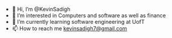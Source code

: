 - 👋 Hi, I’m @KevinSadigh
- 👀 I’m interested in Computers and software as well as finance 
- 🌱 I’m currently learning software engineering at UofT
- 📫 How to reach me kevinsadigh7@gmail.com

<!---
KevinSadigh/KevinSadigh is a ✨ special ✨ repository because its `README.md` (this file) appears on your GitHub profile.
You can click the Preview link to take a look at your changes.
--->
